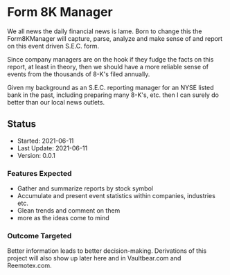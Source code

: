 # Form 8K Manager

We all news the daily financial news is lame. Born to change this
the Form8KManager will capture, parse, analyze and make sense of
and report on this event driven S.E.C. form. 

Since company managers are on the hook if they fudge the facts on
this report, at least in theory, then we should have a more reliable
sense of events from the thousands of 8-K's filed annually.

Given my background as an S.E.C. reporting manager for an NYSE listed 
bank in the past, including preparing many 8-K's, etc. then I
can surely do better than our local news outlets. 

## Status
- Started: 2021-06-11
- Last Update: 2021-06-11
- Version: 0.0.1

### Features Expected

- Gather and summarize reports by stock symbol
- Accumulate and present event statistics within companies, industries etc.
- Glean trends and comment on them
- more as the ideas come to mind

### Outcome Targeted
Better information leads to better decision-making. Derivations of this
project will also show up later here and in Vaultbear.com and Reemotex.com.



